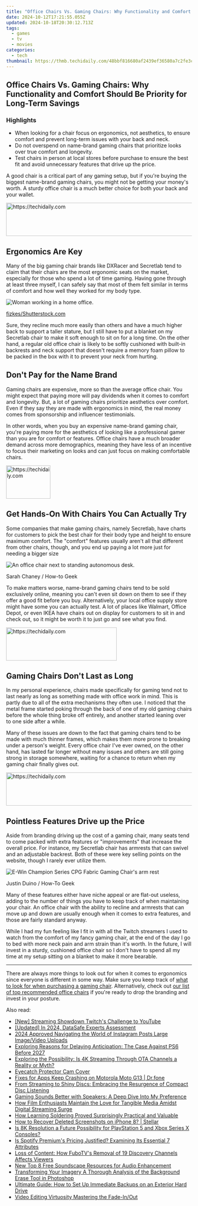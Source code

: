```yaml
---
title: "Office Chairs Vs. Gaming Chairs: Why Functionality and Comfort Should Be Priority for Long-Term Savings"
date: 2024-10-12T17:21:55.055Z
updated: 2024-10-18T20:30:12.713Z
tags:
  - games
  - tv
  - movies
categories:
  - tech
thumbnail: https://thmb.techidaily.com/48bbf816680af2439ef36580a7c2fe3c4155339daebaab90b2926193e2ffe8d4.png
---
```


## Office Chairs Vs. Gaming Chairs: Why Functionality and Comfort Should Be Priority for Long-Term Savings

### Highlights

* When looking for a chair focus on ergonomics, not aesthetics, to ensure comfort and prevent long-term issues with your back and neck.
* Do not overspend on name-brand gaming chairs that prioritize looks over true comfort and longevity.
* Test chairs in person at local stores before purchase to ensure the best fit and avoid unnecessary features that drive up the price.

 A good chair is a critical part of any gaming setup, but if you're buying the biggest name-brand gaming chairs, you might not be getting your money's worth. A sturdy office chair is a much better choice for both your back and your wallet.

<!-- affiliate ads begin -->
<a href="https://ursime.pxf.io/c/5597632/2136536/16384" target="_top" id="2136536">
  <img src="//a.impactradius-go.com/display-ad/16384-2136536" border="0" alt="https://techidaily.com" width="728" height="90"/>
</a>
<img height="0" width="0" src="https://ursime.pxf.io/i/5597632/2136536/16384" style="position:absolute;visibility:hidden;" border="0" />
<!-- affiliate ads end -->

##  Ergonomics Are Key

 Many of the big gaming chair brands like DXRacer and Secretlab tend to claim that their chairs are the most ergonomic seats on the market, especially for those who spend a lot of time gaming. Having gone through at least three myself, I can safely say that most of them felt similar in terms of comfort and how well they worked for my body type.

![Woman working in a home office.](https://static1.howtogeekimages.com/wordpress/wp-content/uploads/2022/09/482a9bbb.jpg) 

[fizkes/Shutterstock.com](https://www.shutterstock.com/image-photo/concentrated-young-indian-ethnicity-woman-sitting-2082214948)

 Sure, they recline much more easily than others and have a much higher back to support a taller stature, but I still have to put a blanket on my Secretlab chair to make it soft enough to sit on for a long time. On the other hand, a regular old office chair is likely to be softly cushioned with built-in backrests and neck support that doesn't require a memory foam pillow to be packed in the box with it to prevent your neck from hurting.

##  Don't Pay for the Name Brand

 Gaming chairs are expensive, more so than the average office chair. You might expect that paying more will pay dividends when it comes to comfort and longevity. But, a lot of gaming chairs prioritize aesthetics over comfort. Even if they say they are made with ergonomics in mind, the real money comes from sponsorship and influencer testimonials.

 In other words, when you buy an expensive name-brand gaming chair, you're paying more for the aesthetics of looking like a professional gamer than you are for comfort or features. Office chairs have a much broader demand across more demographics, meaning they have less of an incentive to focus their marketing on looks and can just focus on making comfortable chairs.

<!-- affiliate ads begin -->
<a href="https://aligracehair.sjv.io/c/5597632/2135393/19272" target="_top" id="2135393">
  <img src="//a.impactradius-go.com/display-ad/19272-2135393" border="0" alt="https://techidaily.com" width="120" height="90"/>
</a>
<img height="0" width="0" src="https://aligracehair.sjv.io/i/5597632/2135393/19272" style="position:absolute;visibility:hidden;" border="0" />
<!-- affiliate ads end -->

##  Get Hands-On With Chairs You Can Actually Try

 Some companies that make gaming chairs, namely Secretlab, have charts for customers to pick the best chair for their body type and height to ensure maximum comfort. The "comfort" features usually aren't all that different from other chairs, though, and you end up paying a lot more just for needing a bigger size

![An office chair next to standing autonomous desk.](https://static1.howtogeekimages.com/wordpress/wp-content/uploads/2023/05/eba37260.jpg) 

Sarah Chaney / How-to Geek

 To make matters worse, name-brand gaming chairs tend to be sold exclusively online, meaning you can't even sit down on them to see if they offer a good fit before you buy. Alternatively, your local office supply store might have some you can actually test. A lot of places like Walmart, Office Depot, or even IKEA have chairs out on display for customers to sit in and check out, so it might be worth it to just go and see what you find.

<!-- affiliate ads begin -->
<a href="https://aligracehair.sjv.io/c/5597632/1918679/19272" target="_top" id="1918679">
  <img src="//a.impactradius-go.com/display-ad/19272-1918679" border="0" alt="https://techidaily.com" width="300" height="90"/>
</a>
<img height="0" width="0" src="https://aligracehair.sjv.io/i/5597632/1918679/19272" style="position:absolute;visibility:hidden;" border="0" />
<!-- affiliate ads end -->

##  Gaming Chairs Don't Last as Long

 In my personal experience, chairs made specifically for gaming tend not to last nearly as long as something made with office work in mind. This is partly due to all of the extra mechanisms they often use. I noticed that the metal frame started poking through the back of one of my old gaming chairs before the whole thing broke off entirely, and another started leaning over to one side after a while.

 Many of these issues are down to the fact that gaming chairs tend to be made with much thinner frames, which makes them more prone to breaking under a person's weight. Every office chair I've ever owned, on the other hand, has lasted far longer without many issues and others are still going strong in storage somewhere, waiting for a chance to return when my gaming chair finally gives out.

<!-- affiliate ads begin -->
<a href="https://appsumo.8odi.net/c/5597632/2082536/7443" target="_top" id="2082536">
  <img src="//a.impactradius-go.com/display-ad/7443-2082536" border="0" alt="https://techidaily.com" width="728" height="90"/>
</a>
<img height="0" width="0" src="https://appsumo.8odi.net/i/5597632/2082536/7443" style="position:absolute;visibility:hidden;" border="0" />
<!-- affiliate ads end -->

##  Pointless Features Drive up the Price

 Aside from branding driving up the cost of a gaming chair, many seats tend to come packed with extra features or "improvements" that increase the overall price. For instance, my Secretlab chair has armrests that can swivel and an adjustable backrest. Both of these were key selling points on the website, though I rarely ever utilize them.

![E-Win Champion Series CPG Fabric Gaming Chair's arm rest](https://static1.howtogeekimages.com/wordpress/wp-content/uploads/2023/03/E-Win-Champion-Series-CPG-Fabric-Gaming-Chairs-arm-rest.jpg) 

Justin Duino / How-To Geek

 Many of these features either have niche appeal or are flat-out useless, adding to the number of things you have to keep track of when maintaining your chair. An office chair with the ability to recline and armrests that can move up and down are usually enough when it comes to extra features, and those are fairly standard anyway.

 While I had my fun feeling like I fit in with all the Twitch streamers I used to watch from the comfort of my fancy gaming chair, at the end of the day I go to bed with more neck pain and arm strain than it's worth. In the future, I will invest in a sturdy, cushioned office chair so I don't have to spend all my time at my setup sitting on a blanket to make it more bearable.

---

 There are always more things to look out for when it comes to ergonomics since everyone is different in some way. Make sure you keep track of [what to look for when purchasing a gaming chair](https://phone-solutions.techidaily.com/in-2024-is-pgsharp-legal-when-you-are-playing-pokemon-on-realme-12-proplus-5g-drfone-by-drfone-virtual-android/). Alternatively, check out [our list of top recommended office chairs](https://snapchat-videos.techidaily.com/updated-2024-approved-peeling-back-layers-the-hidden-meanings-of-everyday-emojis/) if you're ready to drop the branding and invest in your posture.

<ins class="adsbygoogle"
     style="display:block"
     data-ad-format="autorelaxed"
     data-ad-client="ca-pub-7571918770474297"
     data-ad-slot="1223367746"></ins>

<ins class="adsbygoogle"
     style="display:block"
     data-ad-client="ca-pub-7571918770474297"
     data-ad-slot="8358498916"
     data-ad-format="auto"
     data-full-width-responsive="true"></ins>

<span class="atpl-alsoreadstyle">Also read:</span>
<div><ul>
<li><a href="https://some-skills.techidaily.com/new-streaming-showdown-twitchs-challenge-to-youtube/"><u>[New] Streaming Showdown Twitch's Challenge to YouTube</u></a></li>
<li><a href="https://desktop-recording.techidaily.com/updated-in-2024-datasafe-experts-assessment/"><u>[Updated] In 2024, DataSafe Experts Assessment</u></a></li>
<li><a href="https://instagram-clips.techidaily.com/2024-approved-navigating-the-world-of-instagram-posts-large-imagevideo-uploads/"><u>2024 Approved Navigating the World of Instagram Posts Large Image/Video Uploads</u></a></li>
<li><a href="https://buynow-marvelous.techidaily.com/exploring-reasons-for-delaying-anticipation-the-case-against-ps6-before-2027/"><u>Exploring Reasons for Delaying Anticipation: The Case Against PS6 Before 2027</u></a></li>
<li><a href="https://buynow-marvelous.techidaily.com/exploring-the-possibility-is-4k-streaming-through-ota-channels-a-reality-or-myth/"><u>Exploring the Possibility: Is 4K Streaming Through OTA Channels a Reality or Myth?</u></a></li>
<li><a href="https://remote-screen-capture.techidaily.com/eyecatch-protector-cam-cover/"><u>Eyecatch Protector Cam Cover</u></a></li>
<li><a href="https://howto.techidaily.com/fixes-for-apps-keep-crashing-on-motorola-moto-g13-drfone-by-drfone-fix-android-problems-fix-android-problems/"><u>Fixes for Apps Keep Crashing on Motorola Moto G13 | Dr.fone</u></a></li>
<li><a href="https://buynow-marvelous.techidaily.com/from-streaming-to-shiny-discs-embracing-the-resurgence-of-compact-disc-listening/"><u>From Streaming to Shiny Discs: Embracing the Resurgence of Compact Disc Listening</u></a></li>
<li><a href="https://buynow-marvelous.techidaily.com/gaming-sounds-better-with-speakers-a-deep-dive-into-my-preference/"><u>Gaming Sounds Better with Speakers: A Deep Dive Into My Preference</u></a></li>
<li><a href="https://buynow-marvelous.techidaily.com/how-film-enthusiasts-maintain-the-love-for-tangible-media-amidst-digital-streaming-surge/"><u>How Film Enthusiasts Maintain the Love for Tangible Media Amidst Digital Streaming Surge</u></a></li>
<li><a href="https://buynow-marvelous.techidaily.com/how-learning-soldering-proved-surprisingly-practical-and-valuable/"><u>How Learning Soldering Proved Surprisingly Practical and Valuable</u></a></li>
<li><a href="https://blog-min.techidaily.com/how-to-recover-deleted-screenshots-on-iphone-8-stellar-by-stellar-data-recovery-ios-iphone-data-recovery/"><u>How to Recover Deleted Screenshots on iPhone 8? | Stellar</u></a></li>
<li><a href="https://buynow-marvelous.techidaily.com/is-8k-resolution-a-future-possibility-for-playstation-5-and-xbox-series-x-consoles/"><u>Is 8K Resolution a Future Possibility for PlayStation 5 and Xbox Series X Consoles?</u></a></li>
<li><a href="https://buynow-marvelous.techidaily.com/is-spotify-premiums-pricing-justified-examining-its-essential-7-attributes/"><u>Is Spotify Premium's Pricing Justified? Examining Its Essential 7 Attributes</u></a></li>
<li><a href="https://buynow-marvelous.techidaily.com/loss-of-content-how-fubotvs-removal-of-19-discovery-channels-affects-viewers/"><u>Loss of Content: How FuboTV's Removal of 19 Discovery Channels Affects Viewers</u></a></li>
<li><a href="https://sound-tweaking.techidaily.com/new-top-8-free-soundscape-resources-for-audio-enhancement/"><u>New Top 8 Free Soundscape Resources for Audio Enhancement</u></a></li>
<li><a href="https://article-tips.techidaily.com/transforming-your-imagery-a-thorough-analysis-of-the-background-erase-tool-in-photoshop/"><u>Transforming Your Imagery A Thorough Analysis of the Background Erase Tool in Photoshop</u></a></li>
<li><a href="https://win-tricks.techidaily.com/ultimate-guide-how-to-set-up-immediate-backups-on-an-exterior-hard-drive/"><u>Ultimate Guide: How to Set Up Immediate Backups on an Exterior Hard Drive</u></a></li>
<li><a href="https://extra-tips.techidaily.com/video-editing-virtuosity-mastering-the-fade-inout/"><u>Video Editing Virtuosity Mastering the Fade-In/Out</u></a></li>
</ul></div>

